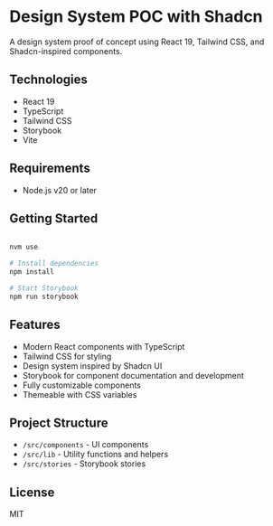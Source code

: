 # Design System POC with Shadcn

A design system proof of concept using React 19, Tailwind CSS, and Shadcn-inspired components.

## Technologies

- React 19
- TypeScript
- Tailwind CSS
- Storybook
- Vite

## Requirements

- Node.js v20 or later

## Getting Started

```bash

nvm use

# Install dependencies
npm install

# Start Storybook
npm run storybook
```

## Features

- Modern React components with TypeScript
- Tailwind CSS for styling
- Design system inspired by Shadcn UI
- Storybook for component documentation and development
- Fully customizable components
- Themeable with CSS variables

## Project Structure

- `/src/components` - UI components
- `/src/lib` - Utility functions and helpers
- `/src/stories` - Storybook stories

## License

MIT
